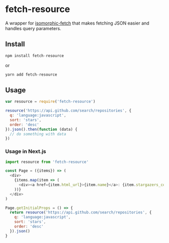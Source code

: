 # fetch-resource

A wrapper for [isomorphic-fetch](https://www.npmjs.com/package/isomorphic-fetch) that makes fetching JSON easier and handles query parameters.

## Install

```js
npm install fetch-resource
```

or

```js
yarn add fetch-resource
```

## Usage

```js
var resource = require('fetch-resource')

resource('https://api.github.com/search/repositories', {
  q: 'language:javascript',
  sort: 'stars',
  order: 'desc'
}).json().then(function (data) {
  // do something with data
})
```

### Usage in Next.js

```js
import resource from 'fetch-resource'

const Page = ({items}) => (
  <div>
    {items.map(item => (
      <div><a href={item.html_url}>{item.name}</a>: {item.stargazers_count}</div>
    ))}
  </div>
)

Page.getInitialProps = () => {
  return resource('https://api.github.com/search/repositories', {
    q: 'language:javascript',
    sort: 'stars',
    order: 'desc'
  }).json()
}
```
